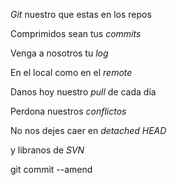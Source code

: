 *Git* nuestro que estas en los repos

Comprimidos sean tus *commits*

Venga a nosotros tu *log* 

En el local como en el *remote*

Danos hoy nuestro *pull* de cada día

Perdona nuestros *conflictos*

No nos dejes caer en *detached HEAD*

y libranos de *SVN*

git commit --amend
